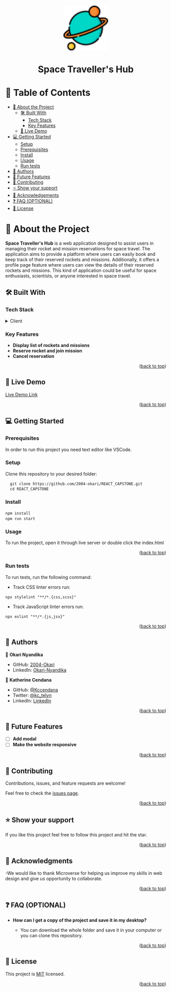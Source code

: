 <a name="readme-top"></a>

<div align="center">

  <img src="./src/Assets/planet.png" alt="logo" width="140"  height="auto" />
  <br/>
  <h1><b>Space Traveller's Hub</b></h1>

</div>


# 📗 Table of Contents

- [📖 About the Project](#about-project)
  - [🛠 Built With](#built-with)
    - [Tech Stack](#tech-stack)
    - [Key Features](#key-features)
  - [🚀 Live Demo](#live-demo)
- [💻 Getting Started](#getting-started)
  - [Setup](#setup)
  - [Prerequisites](#prerequisites)
  - [Install](#install)
  - [Usage](#usage)
  - [Run tests](#run-tests)
- [👥 Authors](#authors)
- [🔭 Future Features](#future-features)
- [🤝 Contributing](#contributing)
- [⭐️ Show your support](#support)
- [🙏 Acknowledgements](#acknowledgements)
- [❓ FAQ (OPTIONAL)](#faq)
- [📝 License](#license)


# 📖 About the Project <a name="about-project"></a>


**Space Traveller's Hub** is a web application designed to assist users in managing their rocket and mission reservations for space travel. The application aims to provide a platform where users can easily book and keep track of their reserved rockets and missions. Additionally, it offers a profile page feature where users can view the details of their reserved rockets and missions. This kind of application could be useful for space enthusiasts, scientists, or anyone interested in space travel.
## 🛠 Built With <a name="built-with"></a>

### Tech Stack <a name="tech-stack"></a>


<details>
  <summary>Client</summary>
  <ul>
    <li>React.js</li>
    <li>HTML</li>
    <li>CSS</li>
  </ul>
</details>

### Key Features <a name="key-features"></a>


- **Display list of rockets and missions**
- **Reserve rocket and join mission**
- **Cancel reservation**

<p align="right">(<a href="#readme-top">back to top</a>)</p>


## 🚀 Live Demo <a name="live-demo"></a>


 [Live Demo Link](https://sprightly-gaufre-7108e7.netlify.app/)

<p align="right">(<a href="#readme-top">back to top</a>)</p>


## 💻 Getting Started <a name="getting-started"></a>


### Prerequisites

In order to run this project you need text editor like VSCode.



### Setup

Clone this repository to your desired folder:


```
  git clone https://github.com/2004-okari/REACT_CAPSTONE.git
  cd REACT_CAPSTONE
```

### Install 

```npm install ```<br/>
```npm run start ``` 

### Usage

To run the project, open it through live server or double click the index.html



<p align="right">(<a href="#readme-top">back to top</a>)</p>

### Run tests

To run tests, run the following command:

- Track CSS linter errors run:
```
npx stylelint "**/*.{css,scss}"
```
- Track JavaScript linter errors run:
```
npx eslint "**/*.{js,jsx}"
```

<p align="right">(<a href="#readme-top">back to top</a>)</p>


## 👥 Authors <a name="authors"></a>

👤 **Okari Nyandika**

- GitHub: [2004-Okari](https://github.com/2004-okari)
- LinkedIn: [Okari-Nyandika](https://www.linkedin.com/in/rooney-okari-86a5ba250/)

👤 **Katherine Cendana**

- GitHub: [@Kccendana](https://github.com/Kccendana)
- Twitter: [@kc_telyn](https://twitter.com/kc_telyn)
- LinkedIn: [LinkedIn](https://www.linkedin.com/in/katherinecendana/)

<p align="right">(<a href="#readme-top">back to top</a>)</p>


## 🔭 Future Features <a name="future-features"></a>


- [ ] **Add modal**
- [ ] **Make the website responsive**

<p align="right">(<a href="#readme-top">back to top</a>)</p>


## 🤝 Contributing <a name="contributing"></a>

Contributions, issues, and feature requests are welcome!

Feel free to check the [issues page](https://github.com/2004-okari/REACT_CAPSTONE/issues).

<p align="right">(<a href="#readme-top">back to top</a>)</p>


## ⭐️ Show your support <a name="support"></a>

If you like this project feel free to follow this project and hit the star.

<p align="right">(<a href="#readme-top">back to top</a>)</p>


## 🙏 Acknowledgments <a name="acknowledgements"></a>


-We would like to thank Microverse for helping us improve my skills in web design and give us opportunity to collaborate.

<p align="right">(<a href="#readme-top">back to top</a>)</p>


## ❓ FAQ (OPTIONAL) <a name="faq"></a>


- **How can I get a copy of the project and save it in my desktop?**

  - You can download the whole folder and save it in your computer or you can clone this repository.



<p align="right">(<a href="#readme-top">back to top</a>)</p>

<!-- LICENSE -->

## 📝 License <a name="license"></a>

This project is [MIT](MIT.md) licensed.


<p align="right">(<a href="#readme-top">back to top</a>)</p>
